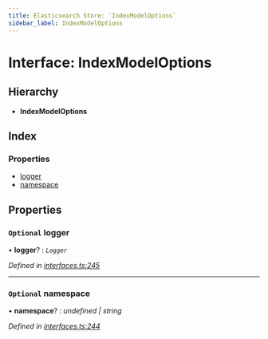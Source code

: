 ```yaml
---
title: Elasticsearch Store: `IndexModelOptions`
sidebar_label: IndexModelOptions
---
```


# Interface: IndexModelOptions

## Hierarchy

* **IndexModelOptions**

## Index

### Properties

* [logger](indexmodeloptions.md#optional-logger)
* [namespace](indexmodeloptions.md#optional-namespace)

## Properties

### `Optional` logger

• **logger**? : *`Logger`*

*Defined in [interfaces.ts:245](https://github.com/terascope/teraslice/blob/fd211a8bb/packages/elasticsearch-store/src/interfaces.ts#L245)*

___

### `Optional` namespace

• **namespace**? : *undefined | string*

*Defined in [interfaces.ts:244](https://github.com/terascope/teraslice/blob/fd211a8bb/packages/elasticsearch-store/src/interfaces.ts#L244)*
